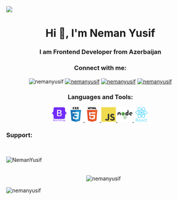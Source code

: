 <img align="center" src="https://www.google.com/search?sca_esv=81eb3f1053a10409&sxsrf=ADLYWIKNDjIoUrGJAGx7yogGoaDz7ar0sg:1735197915349&q=gif+for+developers&udm=2&fbs=AEQNm0Aa4sjWe7Rqy32pFwRj0UkWd8nbOJfsBGGB5IQQO6L3JyJJclJuzBPl12qJyPx7ESJehObpS5jg6J88CCM-RK72sNV8xvbUxy-SoOtM-WmPLGSXTzpXWTRvvlz0IN5SnY6PVP9UB6o7ZGYGNyqup-JOWjo_UirWvWhdxt1ZJy-j67eSv2s&sa=X&sqi=2&ved=2ahUKEwjM1u_688SKAxXX_7sIHdcKKRoQtKgLegQIDhAB&biw=1280&bih=559&dpr=1.5#vhid=zhjSEq0Xd_DH7M&vssid=mosaic" >
<h1 align="center">Hi 👋, I'm Neman Yusif</h1>
<h3 align="center">I am Frontend Developer from Azerbaijan</h3>

<h3 align="center",color="aqua">Connect with me:</h3>
<p align="center" color="aqua" display="flex" justify-content="space-between"
<a href="https://twitter.com/nemanyusif" target="blank"><img align="center" src="https://raw.githubusercontent.com/rahuldkjain/github-profile-readme-generator/master/src/images/icons/Social/twitter.svg" alt="nemanyusif" height="30" width="40" /></a>
<a href="https://linkedin.com/in/nemanyusif" target="blank"><img align="center" src="https://raw.githubusercontent.com/rahuldkjain/github-profile-readme-generator/master/src/images/icons/Social/linked-in-alt.svg" alt="nemanyusif" height="30" width="40" /></a>
<a href="https://fb.com/nemanyusif" target="blank"><img align="center" src="https://raw.githubusercontent.com/rahuldkjain/github-profile-readme-generator/master/src/images/icons/Social/facebook.svg" alt="nemanyusif" height="30" width="40" /></a>
<a href="https://instagram.com/nemanyusif" target="blank"><img align="center" src="https://raw.githubusercontent.com/rahuldkjain/github-profile-readme-generator/master/src/images/icons/Social/instagram.svg" alt="nemanyusif" height="30" width="40" /></a>
</p>

<h3 align="center">Languages and Tools:</h3>
<p align="center" color="aqua" display="flex" justify-content="space-between <a href="https://getbootstrap.com" target="_blank" rel="noreferrer"> <img src="https://raw.githubusercontent.com/devicons/devicon/master/icons/bootstrap/bootstrap-plain-wordmark.svg" alt="bootstrap" width="40" height="40"/> </a> <a href="https://www.w3schools.com/css/" target="_blank" rel="noreferrer"> <img src="https://raw.githubusercontent.com/devicons/devicon/master/icons/css3/css3-original-wordmark.svg" alt="css3" width="40" height="40"/> </a> <a href="https://www.w3.org/html/" target="_blank" rel="noreferrer"> <img src="https://raw.githubusercontent.com/devicons/devicon/master/icons/html5/html5-original-wordmark.svg" alt="html5" width="40" height="40"/> </a> <a href="https://developer.mozilla.org/en-US/docs/Web/JavaScript" target="_blank" rel="noreferrer"> <img src="https://raw.githubusercontent.com/devicons/devicon/master/icons/javascript/javascript-original.svg" alt="javascript" width="40" height="40"/> </a> <a href="https://nodejs.org" target="_blank" rel="noreferrer"> <img src="https://raw.githubusercontent.com/devicons/devicon/master/icons/nodejs/nodejs-original-wordmark.svg" alt="nodejs" width="40" height="40"/> </a> <a href="https://reactjs.org/" target="_blank" rel="noreferrer"> <img src="https://raw.githubusercontent.com/devicons/devicon/master/icons/react/react-original-wordmark.svg" alt="react" width="40" height="40"/> </a> </p>

<h3 align="left">Support:</h3><br/>
<p><a href="https://www.buymeacoffee.com/NemanYusif"> <img align="left" src="https://cdn.buymeacoffee.com/buttons/v2/default-yellow.png" height="50" width="210" alt="NemanYusif" /></a></p><br><br>

<p>&nbsp;<img align="center" src="https://github-readme-stats.vercel.app/api?username=nemanyusif&show_icons=true&locale=en" alt="nemanyusif" /></p>

<p><img align="center" src="https://github-readme-streak-stats.herokuapp.com/?user=nemanyusif&" alt="nemanyusif" /></p>
